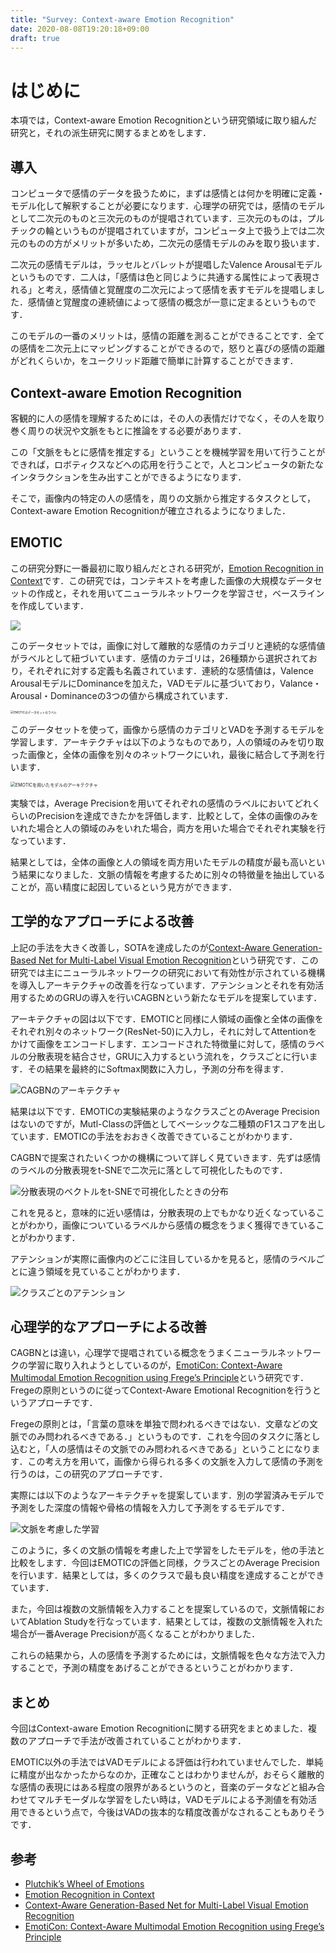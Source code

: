 ```yaml
---
title: "Survey: Context-aware Emotion Recognition"
date: 2020-08-08T19:20:18+09:00
draft: true
---
```


# はじめに
本項では，Context-aware Emotion Recognitionという研究領域に取り組んだ研究と，それの派生研究に関するまとめをします．

## 導入

コンピュータで感情のデータを扱うために，まずは感情とは何かを明確に定義・モデル化して解釈することが必要になります．心理学の研究では，感情のモデルとして二次元のものと三次元のものが提唱されています．三次元のものは，プルチックの輪というものが提唱されていますが，コンピュータ上で扱う上では二次元のものの方がメリットが多いため，二次元の感情モデルのみを取り扱います．

二次元の感情モデルは，ラッセルとバレットが提唱したValence Arousalモデルというものです．二人は，「感情は色と同じように共通する属性によって表現される」と考え，感情値と覚醒度の二次元によって感情を表すモデルを提唱しました．感情値と覚醒度の連続値によって感情の概念が一意に定まるというものです．

このモデルの一番のメリットは，感情の距離を測ることができることです．全ての感情を二次元上にマッピングすることができるので，怒りと喜びの感情の距離がどれくらいか，をユークリッド距離で簡単に計算することができます．

## Context-aware Emotion Recognition
客観的に人の感情を理解するためには，その人の表情だけでなく，その人を取り巻く周りの状況や文脈をもとに推論をする必要があります．

この「文脈をもとに感情を推定する」ということを機械学習を用いて行うことができれば，ロボティクスなどへの応用を行うことで，人とコンピュータの新たなインタラクションを生み出すことができるようになります．

そこで，画像内の特定の人の感情を，周りの文脈から推定するタスクとして，Context-aware Emotion Recognitionが確立されるようになりました．

## EMOTIC

この研究分野に一番最初に取り組んだとされる研究が，[Emotion Recognition in Context](https://openaccess.thecvf.com/content_cvpr_2017/papers/Kosti_Emotion_Recognition_in_CVPR_2017_paper.pdf)です．この研究では，コンテキストを考慮した画像の大規模なデータセットの作成と，それを用いてニューラルネットワークを学習させ，ベースラインを作成しています．

![](https://i.gyazo.com/f552a9fc261e66cf2ab4b1343a748cda.png)

このデータセットでは，画像に対して離散的な感情のカテゴリと連続的な感情値がラベルとして紐づいています．感情のカテゴリは，26種類から選択されており，それぞれに対する定義も名義されています．連続的な感情値は，Valence ArousalモデルにDominanceを加えた，VADモデルに基づいており，Valance・Arousal・Dominanceの3つの値から構成されています．

<img src="https://i.gyazo.com/8f9eca6025df005fe8a5a9d79e04c7a5.png" alt="EMOTICのデータセットのラベル" style="zoom:33%;" />

このデータセットを使って，画像から感情のカテゴリとVADを予測するモデルを学習します．アーキテクチャは以下のようなものであり，人の領域のみを切り取った画像と，全体の画像を別々のネットワークにいれ，最後に結合して予測を行います．

<img src="https://i.gyazo.com/c8f54097b49c4ddfe411ca9743efd41b.png" alt="EMOTICを用いたモデルのアーキテクチャ" style="zoom:50%;" />

実験では，Average Precisionを用いてそれぞれの感情のラベルにおいてどれくらいのPrecisionを達成できたかを評価します．比較として，全体の画像のみをいれた場合と人の領域のみをいれた場合，両方を用いた場合でそれぞれ実験を行なっています．

結果としては，全体の画像と人の領域を両方用いたモデルの精度が最も高いという結果になりました．文脈の情報を考慮するために別々の特徴量を抽出していることが，高い精度に起因しているという見方ができます．

## 工学的なアプローチによる改善

上記の手法を大きく改善し，SOTAを達成したのが[Context-Aware Generation-Based Net for Multi-Label Visual Emotion Recognition](https/ieeexplore.ieee.org/Xplore/login.jsp?reason=notIncluded&url=http%3A%2F%2Fieeexplore.ieee.org%2Fstamp%2Fstamp.jsp)という研究です．この研究では主にニューラルネットワークの研究において有効性が示されている機構を導入しアーキテクチャの改善を行なっています．アテンションとそれを有効活用するためのGRUの導入を行いCAGBNという新たなモデルを提案しています．

アーキテクチャの図は以下です．EMOTICと同様に人領域の画像と全体の画像をそれぞれ別々のネットワーク(ResNet-50)に入力し，それに対してAttentionをかけて画像をエンコードします．エンコードされた特徴量に対して，感情のラベルの分散表現を結合させ，GRUに入力するという流れを，クラスごとに行います．その結果を最終的にSoftmax関数に入力し，予測の分布を得ます．

![CAGBNのアーキテクチャ](https://i.gyazo.com/b65a282b1a168691fbe49fe5c9e0c7f0.png)

結果は以下です．EMOTICの実験結果のようなクラスごとのAverage Precisionはないのですが，Mutl-Classの評価としてベーシックな二種類のF1スコアを出しています．EMOTICの手法をおおきく改善できていることがわかります．

CAGBNで提案されたいくつかの機構について詳しく見ていきます．先ずは感情のラベルの分散表現をt-SNEで二次元に落として可視化したものです．

![分散表現のベクトルをt-SNEで可視化したときの分布](https://i.gyazo.com/6f66e34c8c3c181780371810af20539e.png)

これを見ると，意味的に近い感情は，分散表現の上でもかなり近くなっていることがわかり，画像についているラベルから感情の概念をうまく獲得できていることがわかります．

アテンションが実際に画像内のどこに注目しているかを見ると，感情のラベルごとに違う領域を見ていることがわかります．

![クラスごとのアテンション](https://i.gyazo.com/e3531df4c5e02920348f9290f3c4e24c.png)



## 心理学的なアプローチによる改善

CAGBNとは違い，心理学で提唱されている概念をうまくニューラルネットワークの学習に取り入れようとしているのが，[EmotiCon: Context-Aware Multimodal Emotion Recognition using Frege’s Principle](https://openaccess.thecvf.com/content_CVPR_2020/papers/Mittal_EmotiCon_Context-Aware_Multimodal_Emotion_Recognition_Using_Freges_Principle_CVPR_2020_paper.pdf)という研究です．Fregeの原則というのに従ってContext-Aware Emotional Recognitionを行うというアプローチです．

Fregeの原則とは，「言葉の意味を単独で問われるべきではない．文章などの文脈でのみ問われるべきである．」というものです．これを今回のタスクに落とし込むと，「人の感情はその文脈でのみ問われるべきである」ということになります．この考え方を用いて，画像から得られる多くの文脈を入力して感情の予測を行うのは，この研究のアプローチです．

実際には以下のようなアーキテクチャを提案しています．別の学習済みモデルで予測をした深度の情報や骨格の情報を入力して予測をするモデルです．

![文脈を考慮した学習](https://i.gyazo.com/dd14c6fbe9d8f726eaafbd0098813deb.png)

このように，多くの文脈の情報を考慮した上で学習をしたモデルを，他の手法と比較をします．今回はEMOTICの評価と同様，クラスごとのAverage Precisionを行います．結果としては，多くのクラスで最も良い精度を達成することができています．

また，今回は複数の文脈情報を入力することを提案しているので，文脈情報においてAblation Studyを行なっています．結果としては，複数の文脈情報を入れた場合が一番Average Precisionが高くなることがわかりました．

これらの結果から，人の感情を予測するためには，文脈情報を色々な方法で入力することで，予測の精度をあげることができるということがわかります．



## まとめ

今回はContext-aware Emotion Recognitionに関する研究をまとめました．複数のアプローチで手法が改善されていることがわかります．

EMOTIC以外の手法ではVADモデルによる評価は行われていませんでした．単純に精度が出なかったからなのか，正確なことはわかりませんが，おそらく離散的な感情の表現にはある程度の限界があるというのと，音楽のデータなどと組み合わせてマルチモーダルな学習をしたい時は，VADモデルによる予測値を有効活用できるという点で，今後はVADの抜本的な精度改善がなされることもありそうです．

## 参考

- [Plutchik’s Wheel of Emotions](https://www.6seconds.org/2017/04/27/plutchiks-model-of-emotions/)
- [Emotion Recognition in Context](https://openaccess.thecvf.com/content_cvpr_2017/papers/Kosti_Emotion_Recognition_in_CVPR_2017_paper.pdf)
- [Context-Aware Generation-Based Net for Multi-Label Visual Emotion Recognition](https/ieeexplore.ieee.org/Xplore/login.jsp?reason=notIncluded&url=http%3A%2F%2Fieeexplore.ieee.org%2Fstamp%2Fstamp.jsp)
- [EmotiCon: Context-Aware Multimodal Emotion Recognition using Frege’s Principle](https://openaccess.thecvf.com/content_CVPR_2020/papers/Mittal_EmotiCon_Context-Aware_Multimodal_Emotion_Recognition_Using_Freges_Principle_CVPR_2020_paper.pdf)
